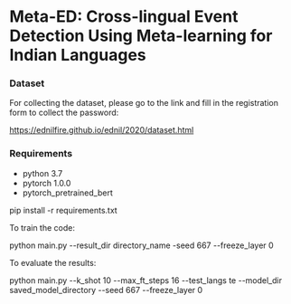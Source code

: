 # Meta-ED: Cross-lingual Event Detection Using Meta-learning for Indian Languages 
### Dataset
For collecting the dataset, please go to the link and fill in the registration form to collect the password: 

https://ednilfire.github.io/ednil/2020/dataset.html



### Requirements

- python 3.7
- pytorch 1.0.0
- pytorch_pretrained_bert
  
pip install -r requirements.txt

To train the code:

python main.py --result_dir directory_name -seed 667 --freeze_layer 0


To evaluate the results:

python main.py  --k_shot 10 --max_ft_steps 16  --test_langs te   --model_dir saved_model_directory --seed 667  --freeze_layer 0






